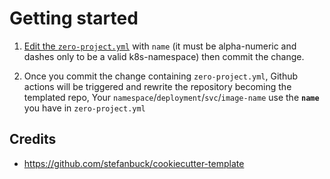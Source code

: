 # Getting started
1. [Edit the `zero-project.yml`][edit] with `name` (it must be alpha-numeric and dashes only to be a valid k8s-namespace) then commit the change.

2. Once you commit the change containing `zero-project.yml`, Github actions will be triggered and rewrite the repository becoming the templated repo, Your `namespace`/`deployment`/`svc`/`image-name` use the **`name`** you have in `zero-project.yml`

## Credits
- https://github.com/stefanbuck/cookiecutter-template

[edit]: ../../edit/master/zero-project.yml
